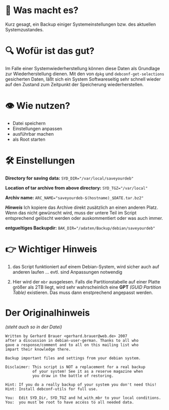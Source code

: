 # :robot: Was macht es?

Kurz gesagt, ein Backup einiger Systemeinstellungen bzw. des aktuellen Systemzustandes.

# :mag: Wofür ist das gut?

Im Falle einer Systemwiederherstellung können diese Daten als Grundlage zur Wiederherstellung dienen.
Mit den von `dpkg` und `debconf-get-selections` gesicherten Daten, läßt sich ein System Softwareseitig sehr schnell wieder auf den Zustand zum Zeitpunkt der Speicherung wiederherstellen.

# :eye: Wie nutzen?

- Datei speichern
- Einstellungen anpassen
- ausführbar machen
- als Root starten

# :hammer_and_wrench: Einstellungen

**Directory for saving data:** 
`SYD_DIR="/var/local/saveyourdeb"`

**Location of tar archive from above directory:**
`SYD_TGZ="/var/local"`

**Archiv name:**
`ARC_NAME="saveyourdeb-$(hostname)_$DATE.tar.bz2"`


***Hinweis***
Ich kopiere das Archive direkt zusätzlich an einen anderen Platz. Wenn das nicht gewünscht wird, muss der untere Teil im Script entsprechend gelöscht werden oder auskommentiert oder was auch immer.

**entgueltiges Backupdir:**
`BAK_DIR="/adaten/Backup/debian/saveyourdeb"`

# :point_right: Wichtiger Hinweis

1. das Script funktioniert auf einem Debian-System, wird sicher auch auf anderen laufen ... evtl. sind Anpassungen notwendig

2. Hier wird der `mbr` ausgelesen. Falls die Partitionstabelle auf einer Platte größer als 2TB liegt, wird sehr wahrscheinlich eine **GPT** *(GUID Partition Table)* existieren. Das muss dann enstprechend angepasst werden.


# Der Originalhinweis
*(steht auch so in der Datei)*

    Written by Gerhard Brauer <gerhard.brauer@web.de> 2007
    after a discussion in debian-user-german. Thanks to all who
    gave a response/comment and to all on this mailing list who
    impart their knowledge there.

    Backup important files and settings from your debian system.

    Disclaimer: This script is NOT a replacement for a real backup
                of your system! See it as a reserve magazine when
                you draw in the battle of restoring.

    Hint: If you do a really backup of your system you don't need this!
    Hint: Install debconf-utils for full use.

    You:  Edit SYD_Dir, SYD_TGZ and hd_with_mbr to your local conditions.
    You:  you must be root to have access to all needed data.

